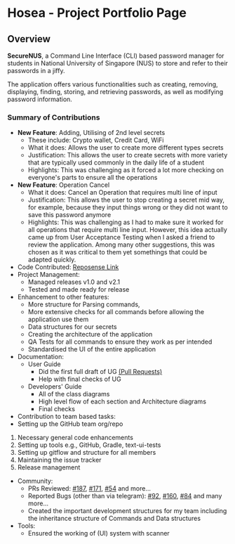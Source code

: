 # Hosea - Project Portfolio Page

## Overview
**SecureNUS**, a Command Line Interface (CLI) based password manager for students in National University of
Singapore (NUS) to store and refer to their passwords in a jiffy.

The application offers various functionalities such as creating, removing, displaying, finding, storing, and
retrieving passwords, as well as modifying password information.

### Summary of Contributions
- **New Feature**: Adding, Utilising of 2nd level secrets
    - These include: Crypto wallet, Credit Card, WiFi
    - What it does: Allows the user to create more different types secrets
    - Justification: This allows the user to create secrets with more variety that are typically used commonly in the 
daily life of a student
    - Highlights: This was challenging as it forced a lot more checking on everyone's parts to ensure all the operations
- **New Feature**: Operation Cancel
  - What it does: Cancel an Operation that requires multi line of input
  - Justification: This allows the user to stop creating a secret mid way, for example, because they input things wrong
or they did not want to save this password anymore
  - Highlights: This was challenging as I had to make sure it worked for all operations that require multi line input.
 However, this idea actually came up from User Acceptance Testing when I asked a friend to review the application.
 Among many other suggestions, this was chosen as it was critical to them yet somethings that could be adapted quickly. 
- Code Contributed: [Reposense Link](https://nus-cs2113-ay2223s2.github.io/tp-dashboard/?search=t15&sort=groupTitle&sortWithin=title&timeframe=commit&mergegroup=&groupSelect=groupByRepos&breakdown=true&checkedFileTypes=docs~functional-code~test-code~other&since=2023-02-17&tabOpen=true&tabType=authorship&tabAuthor=ollayf&tabRepo=AY2223S2-CS2113-T15-2%2Ftp%5Bmaster%5D&authorshipIsMergeGroup=false&authorshipFileTypes=docs~functional-code~test-code~other&authorshipIsBinaryFileTypeChecked=false&authorshipIsIgnoredFilesChecked=false)
- Project Management: 
  - Managed releases v1.0 and v2.1
  - Tested and made ready for release
- Enhancement to other features:
  - More structure for Parsing commands,
  - More extensive checks for all commands before allowing the application use them
  - Data structures for our secrets
  - Creating the architecture of the application
  - QA Tests for all commands to ensure they work as per intended
  - Standardised the UI of the entire application
- Documentation:
  - User Guide
    - Did the first full draft of UG [(Pull Requests)](https://github.com/AY2223S2-CS2113-T15-2/tp/pull/66) 
    - Help with final checks of UG
  - Developers' Guide
    - All of the class diagrams
    - High level flow of each section and Architecture diagrams
    - Final checks 
- Contribution to team based tasks:
- Setting up the GitHub team org/repo
1. Necessary general code enhancements 
2. Setting up tools e.g., GitHub, Gradle, text-ui-tests
3. Setting up gitflow and structure for all members
4. Maintaining the issue tracker
5. Release management
- Community:
  - PRs Reviewed: [#187](https://github.com/AY2223S2-CS2113-T15-2/tp/pull/181), [#171](https://github.com/AY2223S2-CS2113-T15-2/tp/pull/171),
[#54](https://github.com/AY2223S2-CS2113-T15-2/tp/pull/54) and more...
  - Reported Bugs (other than via telegram): [#92](https://github.com/AY2223S2-CS2113-T15-2/tp/issues/92), 
[#160](https://github.com/AY2223S2-CS2113-T15-2/tp/issues/160), [#84](https://github.com/AY2223S2-CS2113-T15-2/tp/issues/84) and many more...
  - Created the important development structures for my team including the inheritance structure of Commands and Data 
structures
- Tools: 
  - Ensured the working of (UI) system with scanner
